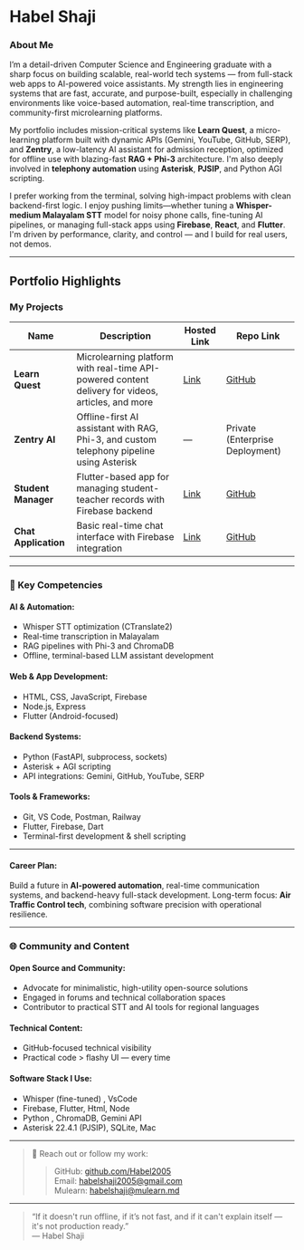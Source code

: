 # Habel Shaji

### About Me

I’m a detail-driven Computer Science and Engineering graduate with a sharp focus on building scalable, real-world tech systems — from full-stack web apps to AI-powered voice assistants. My strength lies in engineering systems that are fast, accurate, and purpose-built, especially in challenging environments like voice-based automation, real-time transcription, and community-first microlearning platforms.

My portfolio includes mission-critical systems like **Learn Quest**, a micro-learning platform built with dynamic APIs (Gemini, YouTube, GitHub, SERP), and **Zentry**, a low-latency AI assistant for admission reception, optimized for offline use with blazing-fast **RAG + Phi-3** architecture. I'm also deeply involved in **telephony automation** using **Asterisk**, **PJSIP**, and Python AGI scripting.

I prefer working from the terminal, solving high-impact problems with clean backend-first logic. I enjoy pushing limits—whether tuning a **Whisper-medium Malayalam STT** model for noisy phone calls, fine-tuning AI pipelines, or managing full-stack apps using **Firebase**, **React**, and **Flutter**. I'm driven by performance, clarity, and control — and I build for real users, not demos.

---

## Portfolio Highlights

### My Projects

| Name                | Description                                                                                      | Hosted Link                        | Repo Link                                                       |
|---------------------|--------------------------------------------------------------------------------------------------|------------------------------------|-----------------------------------------------------------------|
| **Learn Quest**     | Microlearning platform with real-time API-powered content delivery for videos, articles, and more | [Link](https://habel2005.github.io/Portfolio/project.html?project=learnquest) | [GitHub](https://github.com/Habel2005/LearnQuest)               |
| **Zentry AI**       | Offline-first AI assistant with RAG, Phi-3, and custom telephony pipeline using Asterisk         | —                                  | Private (Enterprise Deployment)                                 |
| **Student Manager** | Flutter-based app for managing student-teacher records with Firebase backend                      | [Link](https://habel2005.github.io/Portfolio/project.html?project=acdemics) | [GitHub](https://github.com/Habel2005/Student-Teacher-Portal)   |
| **Chat Application**| Basic real-time chat interface with Firebase integration                                          | [Link](https://habel2005.github.io/Portfolio/project.html?project=chatApp)  | [GitHub](https://github.com/Habel2005/chat)           |

---

### 🧠 Key Competencies

#### AI & Automation:
- Whisper STT optimization (CTranslate2)
- Real-time transcription in Malayalam
- RAG pipelines with Phi-3 and ChromaDB
- Offline, terminal-based LLM assistant development

#### Web & App Development:
- HTML, CSS, JavaScript, Firebase
- Node.js, Express
- Flutter (Android-focused)

#### Backend Systems:
- Python (FastAPI, subprocess, sockets)
- Asterisk + AGI scripting
- API integrations: Gemini, GitHub, YouTube, SERP

#### Tools & Frameworks:
- Git, VS Code, Postman, Railway
- Flutter, Firebase, Dart
- Terminal-first development & shell scripting

---

#### Career Plan:
Build a future in **AI-powered automation**, real-time communication systems, and backend-heavy full-stack development. Long-term focus: **Air Traffic Control tech**, combining software precision with operational resilience.

---

### 🌐 Community and Content

#### Open Source and Community:
- Advocate for minimalistic, high-utility open-source solutions
- Engaged in forums and technical collaboration spaces
- Contributor to practical STT and AI tools for regional languages

#### Technical Content:
- GitHub-focused technical visibility
- Practical code > flashy UI — every time

#### Software Stack I Use:
- Whisper (fine-tuned) , VsCode
- Firebase, Flutter, Html, Node
- Python , ChromaDB, Gemini API
- Asterisk 22.4.1 (PJSIP), SQLite, Mac

---

> 📨 Reach out or follow my work:
>> GitHub: [github.com/Habel2005](https://github.com/Habel2005)  
>> Email: habelshaji2005@gmail.com  
>> Mulearn: [habelshaji@mulearn.md](./profiles/habelshaji@mulearn.md)  

---

> “If it doesn't run offline, if it’s not fast, and if it can't explain itself — it's not production ready.”  
> — Habel Shaji
